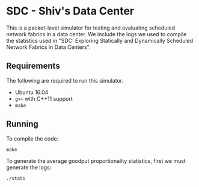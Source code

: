 # SDC - Shiv's Data Center

This is a packet-level simulator for testing and evaluating scheduled network fabrics in a data center. We include the logs we used to compile the statistics used in "SDC: Exploring Statically and Dynamically Scheduled Network Fabrics in Data Centers".

## Requirements

The following are required to run this simulator.

* Ubuntu 16.04
* `g++` with C++11 support
* `make`

## Running

To compile the code:
```
make
```

To generate the average goodput proportionality statistics, first we must generate the logs:
```
./stats
```
